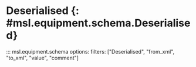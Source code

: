 # Deserialised {: #msl.equipment.schema.Deserialised}
::: msl.equipment.schema
    options:
        filters: ["Deserialised", "from_xml", "to_xml", "value", "comment"]
